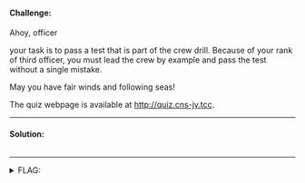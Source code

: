 #### Challenge:

Ahoy, officer

your task is to pass a test that is part of the crew drill. Because of your rank of third officer, you must lead the crew by example and pass the test without a single mistake.

May you have fair winds and following seas!

The quiz webpage is available at <a href="http://quiz.cns-jv.tcc" target="_blank">http:&#47;&#47;quiz.cns-jv.tcc</a>.

---

#### Solution:

```bash
```

---

<details><summary>FLAG:</summary>

```
FLAG{QOn7-MdEo-9cuH-aP6X}
```

</details>
<br/>
